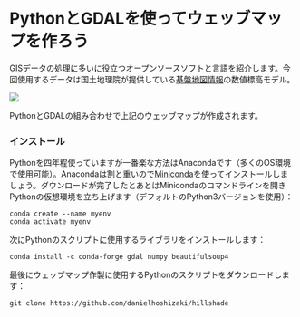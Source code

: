 # PythonとGDALを使ってウェッブマップを作ろう

GISデータの処理に多いに役立つオープンソースソフトと言語を紹介します。今回使用するデータは国土地理院が提供している<a href="https://fgd.gsi.go.jp/download/menu.php">基盤地図情報</a>の数値標高モデル。

[![](https://qiita-image-store.s3.ap-northeast-1.amazonaws.com/0/677829/523a02a2-b6b5-6a22-c7b2-76773c887a27.png)](https://danielhoshizaki.github.io/hillshade/)

PythonとGDALの組み合わせで上記のウェッブマップが作成されます。

### インストール
Pythonを四年程使っていますが一番楽な方法はAnacondaです（多くのOS環境で使用可能）。Anacondaは割と重いので<a href="https://docs.conda.io/en/latest/miniconda.html">Miniconda</a>を使ってインストールしましょう。ダウンロードが完了したとあとはMinicondaのコマンドラインを開きPythonの仮想環境を立ち上げます（デフォルトのPython3バージョンを使用）：

```
conda create --name myenv
conda activate myenv
```

次にPythonのスクリプトに使用するライブラリをインストールします：

```
conda install -c conda-forge gdal numpy beautifulsoup4
```

最後にウェッブマップ作製に使用するPythonのスクリプトをダウンロードします：

```
git clone https://github.com/danielhoshizaki/hillshade
```
